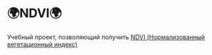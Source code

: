 
:earth_africa:NDVI:earth_africa:
================================
Учебный проект, позволяющий получить [NDVI (Нормализованный вегетационный индекс)](https://en.wikipedia.org/wiki/Normalized_difference_vegetation_index)